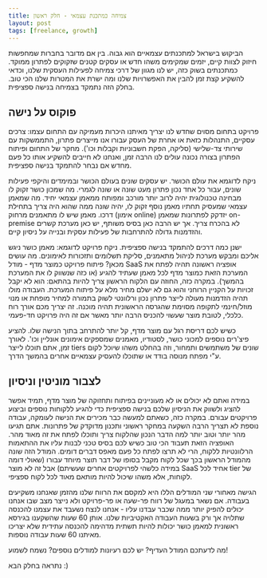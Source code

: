 ```yaml
---
title: צמיחה כמתכנת עצמאי - חלק ראשון
layout: post
tags: [freelance, growth]
---
```


הביקוש בישראל למתכנתים עצמאיים הוא גבוה. בין אם מדובר בחברות שמחפשות חיזוק לצוות קיים, יזמים שמקימים משהו חדש או עסקים קטנים שזקוקים לפתרון ממוקד.
כמתכנתים בשוק כזה, יש לנו מגוון של דרכי צמיחה לפעילות העסקית שלנו, וכדאי להשקיע קצת זמן להבין את האפשרויות שלנו ומה ישרת את המטרות שלנו הכי טוב.
בחלק הזה נתמקד בצמיחה בנישה ספציפית.

## פוקוס על נישה
פרויקט בתחום מסוים שחדש לנו יצריך מאיתנו היכרות מעמיקה עם התחום עצמו: צרכים עסקיים, התנהלות כזאת או אחרת של העסק עבורו אנו מייצרים פתרון, התממשקות עם שירותי צד-שלישי (סליקה, הפקת חשבוניות וקבלות וכו'). מחקר של התחום ופיתוח הפתרון בצורה נכונה עולים לנו הרבה זמן, ואנחנו לא חייבים להשקיע אותו כל פעם מחדש אם נבחר להתמקד בנישה ספציפית.

ניקח לדוגמא את עולם הכושר.
יש עסקים שונים בעולם הכושר ובמימדים והיקפי פעילות שונים, עבור כל אחד נכון פתרון מעט שונה או שונה לגמרי. מה שמכון כושר זקוק לו מבחינה טכנולוגית יהיה לרוב יותר מורכב ומפותח ממאמן עצמאי יחיד. מה שמאמן עצמאי שמעסיק תחתיו מאמן נוסף זקוק לו, יהיה שונה ממה שהוא היה צריך בתחילת דרכו. מאמן שיש לו מתאמנים מרחוק (אימון online) יזדקק לפתרונות שמאמן on-premise לא בהכרח צריך.
אך יש הרבה כאן בסיס משותף, יש כאן מערכת קשרים והזדמנות גדולה להתרחבות של פעילות עסקית ובנייה על ניסיון קיים.

ישנן כמה דרכים להתמקד בנישה ספציפית. ניקח פרויקט לדוגמא: מאמן כושר ניגש אליכם ומבקש מערכת לניהול מתאמנים, סליקת תשלומים ותזכורות לאימונים. מה עושים מכאן?
פיתוח פרויקט כמוצר מדף - מודל SaaS
אופציה ראשונה תהיה לפתח את המערכת הזאת כמוצר מדף לכל מאמן שעתיד להגיע (או כזה שנשווק לו את המערכת בהמשך). במקרה כזה, החוזה עם הלקוח הראשון צריך להיות בהתאם: הוא לא יקבל זכויות על הקניין הרוחני והוא גם לא ישלם מחיר מלא על פיתוח המערכת.
העבודה מולו תהיה הזדמנות מעולה לייצר פתרון נכון ורלוונטי לשוק בתמורה למחיר מופחת או מנוי מוזל/חינמי לתקופה מסוימת שהגרסה הראשונית תהיה מוכנה.
זה יצריך מכם אורך רוח כלכלי, לטובת מוצר שעשוי להכניס הרבה יותר מאשר אם זה היה פרויקט חד-פעמי.

כשיש לכם דריסת רגל עם מוצר מדף, קל יותר להתרחב בתוך הנישה שלו. להציע פיצ'רים נוספים למכוני כושר, לסטודיו, מאמנים שמספקים אימונים אונליין וכו'.
לאורך זמן, אתם תוכלו לייצר tiers שונים של משתמשים ותמחור, וזה בהחלט משהו שיוכל לקום ע"י מפתח מנוסה בודד או שתוכלו להעסיק עצמאיים אחרים בהמשך הדרך.

## לצבור מוניטין וניסיון
במידה ואתם לא יכולים או לא מעוניינים בפיתוח ותחזוקה של מוצר מדף, תמיד אפשר להציג ולשווק את הניסיון שלכם בנישה ספציפית כדי להגיע ללקוחות נוספים וביצוע פרויקטים עבורם.
במקרה כזה, כשאתם למעשה כבר מכירים את הנישה לעומקה, עבודה נוספת לא תצריך הרבה השקעה במחקר ראשוני ותכנון מדוקדק של פתרונות. אתם תגיעו מהר יותר וטוב יותר למה הדבר הנכון שהלקוח צריך ותוכלו לפתח את זה מאוד מהר.
האופציה הזאת תעבוד הכי טוב כשיש לכם בסיס טכני לבנות עליו את ההתאמות הרלוונטיות ללקוח, הרי לא תרצו לפתח כל פעם מאפס דברים דומים. המודל הזה שונה מהמודל הראשון בכך שכל לקוח מקבל בסופו של דבר תוצר מיוחד עבורו (שאולי דומה במידה כלשהי לפרויקטים אחרים שעשיתם) אבל זה לא מוצר SaaS אחיד לכל tier של לקוחות, אלא משהו שיכול להיות מותאם מאוד לכל לקוח ספציפי.


הגישה מאחורי שני המודלים הללו היא למקסם את הרווח שלנו מהזמן שאנחנו משקיעים בעבודה. אם נשאר במעגל של רווח פר-שעה או פר-פרויקט ולא נייצר מצב שבו אנחנו יכולים להפיק יותר ממה שכבר עבדנו עליו - אנחנו לנצח נשעבד את עצמנו להכנסה שתלויה אך ורק בשעות העבודה האקטיביות שלנו.
אותן 60 שעות שהשקענו בגירסא ראשונית למאמן כושר יכולות להיות תשתית מדהימה להכנסה עתידית שלא יצריכו מאיתנו 60 שעות עבודה נוספות.

מה לדעתכם המודל העדיף? יש לכם רעיונות למודלים נוספים? נשמח לשמוע!

נתראה בחלק הבא :)